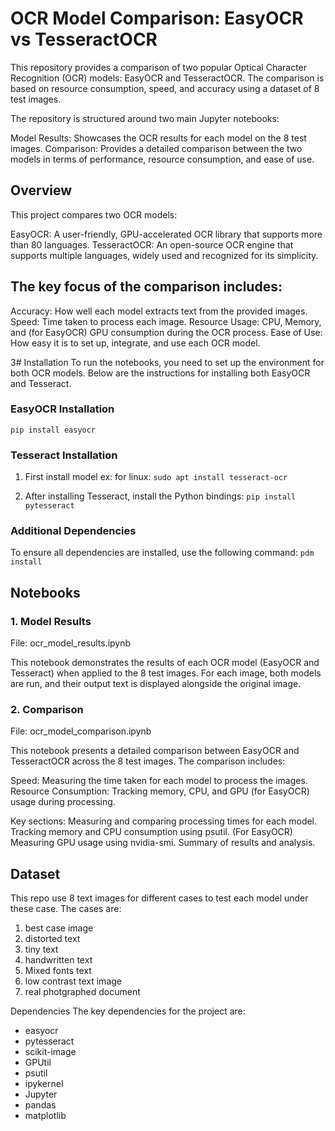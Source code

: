 # OCR Model Comparison: EasyOCR vs TesseractOCR

This repository provides a comparison of two popular Optical Character Recognition (OCR) models: EasyOCR and TesseractOCR. The comparison is based on resource consumption, speed, and accuracy using a dataset of 8 test images. 


The repository is structured around two main Jupyter notebooks:

Model Results: Showcases the OCR results for each model on the 8 test images.
Comparison: Provides a detailed comparison between the two models in terms of performance, resource consumption, and ease of use.

## Overview
This project compares two OCR models:

EasyOCR: A user-friendly, GPU-accelerated OCR library that supports more than 80 languages.
TesseractOCR: An open-source OCR engine that supports multiple languages, widely used and recognized for its simplicity.

## The key focus of the comparison includes:

Accuracy: How well each model extracts text from the provided images.
Speed: Time taken to process each image.
Resource Usage: CPU, Memory, and (for EasyOCR) GPU consumption during the OCR process.
Ease of Use: How easy it is to set up, integrate, and use each OCR model.

3# Installation
To run the notebooks, you need to set up the environment for both OCR models. Below are the instructions for installing both EasyOCR and Tesseract.

### EasyOCR Installation
``` pip install easyocr ```

### Tesseract Installation
1. First install model 
ex: for linux: ``` sudo apt install tesseract-ocr ```

2. After installing Tesseract, install the Python bindings:
``` pip install pytesseract ```

### Additional Dependencies
To ensure all dependencies are installed, use the following command:
``` pdm install ```

## Notebooks
### 1. Model Results
File: ocr_model_results.ipynb

This notebook demonstrates the results of each OCR model (EasyOCR and Tesseract) when applied to the 8 test images. For each image, both models are run, and their output text is displayed alongside the original image.

### 2. Comparison
File: ocr_model_comparison.ipynb

This notebook presents a detailed comparison between EasyOCR and TesseractOCR across the 8 test images. The comparison includes:

Speed: Measuring the time taken for each model to process the images.
Resource Consumption: Tracking memory, CPU, and GPU (for EasyOCR) usage during processing.

Key sections:
Measuring and comparing processing times for each model.
Tracking memory and CPU consumption using psutil.
(For EasyOCR) Measuring GPU usage using nvidia-smi.
Summary of results and analysis.

## Dataset
This repo use 8 text images for different cases to test each model under these case.
The cases are:
1. best case image
2. distorted text
3. tiny text
4. handwritten text
5. Mixed fonts text
6. low contrast text image
7. real photgraphed document 

Dependencies
The key dependencies for the project are:

- easyocr
- pytesseract
- scikit-image
- GPUtil
- psutil
- ipykernel
- Jupyter
- pandas
- matplotlib